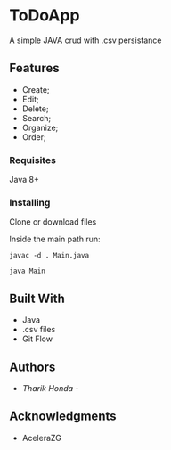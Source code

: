 # ToDoApp

A simple JAVA crud with .csv persistance

## Features

- Create;
- Edit;
- Delete;
- Search;
- Organize;
- Order;

### Requisites

Java 8+

### Installing

Clone or download files

Inside the main path run:

    javac -d . Main.java

    java Main
    

## Built With

  - Java
  - .csv files
  - Git Flow
 
## Authors

  - *Tharik Honda* -
    

## Acknowledgments

  - AceleraZG
  
